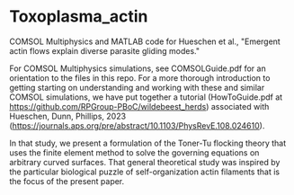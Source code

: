 # Toxoplasma_actin
COMSOL Multiphysics and MATLAB code for Hueschen et al., "Emergent actin flows explain diverse parasite gliding modes."

For COMSOL Multiphysics simulations, see COMSOLGuide.pdf for an orientation to the files in this repo. For a more thorough introduction to getting starting on understanding and working with these and similar COMSOL simulations, we have put together a tutorial (HowToGuide.pdf at https://github.com/RPGroup-PBoC/wildebeest_herds) associated with Hueschen, Dunn, Phillips, 2023 (https://journals.aps.org/pre/abstract/10.1103/PhysRevE.108.024610). 

In that study, we present a formulation of the Toner-Tu flocking theory that uses the finite element method to solve the governing equations on arbitrary curved surfaces. That general theoretical study was inspired by the particular biological puzzle of self-organization actin filaments that is the focus of the present paper.
